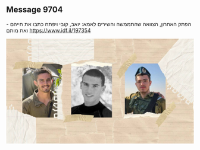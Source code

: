 ## Message 9704

הפתק האחרון, הצוואה שהתממשה והשירים לאמא:
יואב, קובי ויפתח כתבו את חייהם - ואת מותם
https://www.idf.il/197354

![Photo](9704/9704_photo.jpg)
